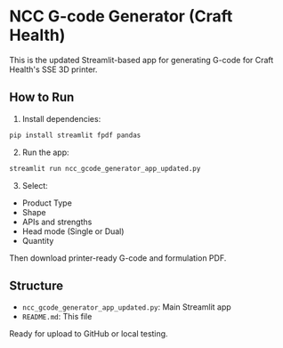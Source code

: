 
# NCC G-code Generator (Craft Health)

This is the updated Streamlit-based app for generating G-code for Craft Health's SSE 3D printer.

## How to Run

1. Install dependencies:
```bash
pip install streamlit fpdf pandas
```

2. Run the app:
```bash
streamlit run ncc_gcode_generator_app_updated.py
```

3. Select:
- Product Type
- Shape
- APIs and strengths
- Head mode (Single or Dual)
- Quantity

Then download printer-ready G-code and formulation PDF.

## Structure

- `ncc_gcode_generator_app_updated.py`: Main Streamlit app
- `README.md`: This file

Ready for upload to GitHub or local testing.

